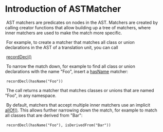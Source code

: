 # Introduction of ASTMatcher

​	AST matchers are predicates on nodes in the AST. Matchers are created by calling creator functions that allow building up a tree of matchers, where inner matchers are used to make the match more specific.

​	For example, to create a matcher that matches all class or union declarations in the AST of a translation unit, you can call

​	 [recordDecl()](https://clang.llvm.org/docs/LibASTMatchersReference.html#recordDecl0Anchor)

​	To narrow the match down, for example to find all class or union declarations with the name "Foo", insert a [hasName](https://clang.llvm.org/docs/LibASTMatchersReference.html#hasName0Anchor) matcher:

​	`recordDecl(hasName("Foo"))`

​	The call returns a matcher that matches classes or unions that are named "Foo", in any namespace.

​	By default, matchers that accept multiple inner matchers use an implicit [allOf()](https://clang.llvm.org/docs/LibASTMatchersReference.html#allOf0Anchor). This allows further narrowing down the match, for example to match all classes that are derived from "Bar":

​	`recordDecl(hasName("Foo"), isDerivedFrom("Bar"))`